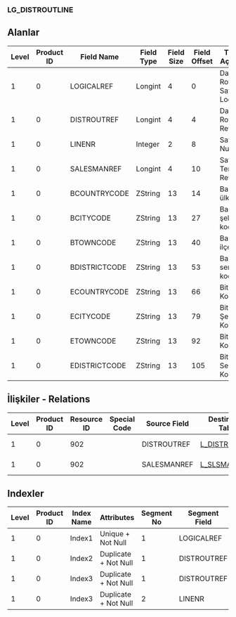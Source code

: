### LG_DISTROUTLINE

## Alanlar

**Level**|**Product ID**|**Field Name**|**Field Type**|**Field Size**|**Field Offset**|**Türkçe Açıklama**|**Expression**
-----|-----|-----|-----|-----|-----|-----|-----
1|0|LOGICALREF|Longint|4|0|Dağıtım Rotası Satırı Log. Ref.|Distribution Route Line Logical Reference
1|0|DISTROUTREF|Longint|4|4|Dağıtım Rotası Ref.|Distribution Route Reference
1|0|LINENR|Integer|2|8|Satır Numarası|Line Number
1|0|SALESMANREF|Longint|4|10|Satış Temsilcisi Referansı|Sales Represantative Reference
1|0|BCOUNTRYCODE|ZString|13|14|Başlangıç ülke kodu|Start Country Code
1|0|BCITYCODE|ZString|13|27|Başlangıç şehir kodu|Start City Code
1|0|BTOWNCODE|ZString|13|40|Başlangıç ilçe kodu|Start Town Code
1|0|BDISTRICTCODE|ZString|13|53|Başlangıç semt kodu|Start District Code
1|0|ECOUNTRYCODE|ZString|13|66|Bitiş Ülke Kodu|End Country Code
1|0|ECITYCODE|ZString|13|79|Bitiş Şehir Kodu|End City Code
1|0|ETOWNCODE|ZString|13|92|Bitiş İlçe Kodu|End Town Code
1|0|EDISTRICTCODE|ZString|13|105|Bitiş Semt Kodu|End District Code

## İlişkiler - Relations
**Level**|**Product ID**|**Resource ID**|**Special Code**|**Source Field**|**Destination Table**|**Destination Field**|**Relation Type**|**Extra Condition**
-----|-----|-----|-----|-----|-----|-----|-----|-----
1|0|902||DISTROUTREF|[L_DISTROUTING](../LG_DISTROUTING "L_DISTROUTING")|LOGICALREF|one-to-one|
1|0|902||SALESMANREF|[L_SLSMAN](../LG_SLSMAN "L_SLSMAN")|LOGICALREF|one-to-one|

## Indexler
**Level**|**Product ID**|**Index Name**|**Attributes**|**Segment No**|**Segment Field**|**Sense**
-----|-----|-----|-----|-----|-----|-----
1|0|Index1|Unique + Not Null|1|LOGICALREF|Ascending
1|0|Index2|Duplicate + Not Null|1|DISTROUTREF|Ascending
1|0|Index3|Duplicate + Not Null|1|DISTROUTREF|Ascending
1|0|Index3|Duplicate + Not Null|2|LINENR|Ascending

